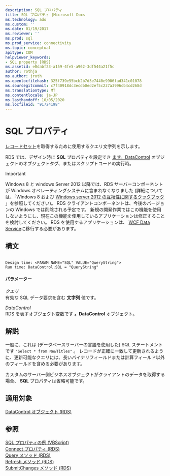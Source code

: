 ```yaml
---
description: SQL プロパティ
title: SQL プロパティ |Microsoft Docs
ms.technology: ado
ms.custom: ''
ms.date: 01/19/2017
ms.reviewer: ''
ms.prod: sql
ms.prod_service: connectivity
ms.topic: conceptual
apitype: COM
helpviewer_keywords:
- SQL property [RDS]
ms.assetid: e0dabf23-a159-4fe5-a962-3df544a21f5c
author: rothja
ms.author: jroth
ms.openlocfilehash: 325f739e55bcb2b7d3e7440e9906fad341c01078
ms.sourcegitcommit: c7f40918dc3ecdb0ed2ef5c237a3996cb4cd268d
ms.translationtype: MT
ms.contentlocale: ja-JP
ms.lasthandoff: 10/05/2020
ms.locfileid: "91724198"
---
```

# <a name="sql-property"></a>SQL プロパティ
[レコードセット](../ado-api/recordset-object-ado.md)を取得するために使用するクエリ文字列を示します。  
  
 RDS では、デザイン時に **SQL** プロパティを設定でき [ます。DataControl](./datacontrol-object-rds.md) オブジェクトのオブジェクトタグ、またはスクリプトコードの実行時。  
  
> [!IMPORTANT]
>  Windows 8 と windows Server 2012 以降では、RDS サーバーコンポーネントが Windows オペレーティングシステムに含まれなくなりました (詳細については、「Windows 8 および [Windows server 2012 の互換性に関するクックブック](https://www.microsoft.com/download/details.aspx?id=27416) 」を参照してください)。 RDS クライアントコンポーネントは、今後のバージョンの Windows では削除される予定です。 新規の開発作業ではこの機能を使用しないようにし、現在この機能を使用しているアプリケーションは修正することを検討してください。 RDS を使用するアプリケーションは、 [WCF Data Service](/dotnet/framework/wcf/)に移行する必要があります。  
  
## <a name="syntax"></a>構文  
  
```  
  
Design time: <PARAM NAME="SQL" VALUE="QueryString">  
Run time: DataControl.SQL = "QueryString"  
```  
  
#### <a name="parameters"></a>パラメーター  
 *クエリ*  
 有効な SQL データ要求を含む **文字列** 値です。  
  
 *DataControl*  
 RDS を表すオブジェクト変数です **。DataControl** オブジェクト。  
  
## <a name="remarks"></a>解説  
 一般に、これは (データベースサーバーの言語を使用した) SQL ステートメントです `"Select * from NewTitles"` 。 レコードが正確に一致して更新されるように、更新可能なクエリには、長いバイナリフィールドまたは計算フィールド以外のフィールドを含める必要があります。  
  
 カスタムのサーバー側ビジネスオブジェクトがクライアントのデータを取得する場合、 **SQL** プロパティは省略可能です。  
  
## <a name="applies-to"></a>適用対象  
 [DataControl オブジェクト (RDS)](./datacontrol-object-rds.md)  
  
## <a name="see-also"></a>参照  
 [SQL プロパティの例 (VBScript)](./sql-property-example-vbscript.md)   
 [Connect プロパティ (RDS)](./connect-property-rds.md)   
 [Query メソッド (RDS)](./query-method-rds.md)   
 [Refresh メソッド (RDS)](./refresh-method-rds.md)   
 [SubmitChanges メソッド (RDS)](./submitchanges-method-rds.md)